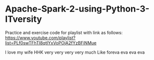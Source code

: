 # Apache-Spark-2-using-Python-3-ITversity
Practice and exercise code for playlist with link as follows:  
https://www.youtube.com/playlist?list=PLf0swTFhTI8qtIYxVoPOjA2fYzBFiNMue

I love my wife HHK very very very very much
Like foreva
eva
eva
eva
